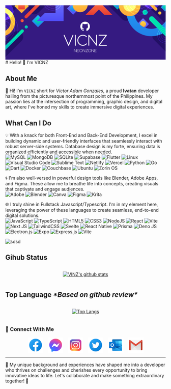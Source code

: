 <div style="display: flex;align-items: center; justify-content: center">
    <img alt="vicnz-banner" src="https://raw.githubusercontent.com/vicnz/vicnz/main/images/banner.png">
</div>
# Hello! 🙋 I'm VICNZ

## About Me
👋 Hi! I'm `VICNZ` short for *Victor Adam Gonzales*, a proud **Ivatan** developer hailing from the picturesque northernmost point of the Philippines. My passion lies at the intersection of programming, graphic design, and digital art, where I've honed my skills to create immersive digital experiences.

## What Can I Do
💡 With a knack for both Front-End and Back-End Development, I excel in building dynamic and user-friendly interfaces that seamlessly interact with robust server-side systems. Database design is my forte, ensuring data is organized efficiently and accessible when needed. <br/>
![MySQL](https://img.shields.io/badge/mysql-%2300f.svg?style=for-the-badge&logo=mysql&logoColor=white)
![MongoDB](https://img.shields.io/badge/MongoDB-%234ea94b.svg?style=for-the-badge&logo=mongodb&logoColor=white)
![SQLite](https://img.shields.io/badge/sqlite-%2307405e.svg?style=for-the-badge&logo=sqlite&logoColor=white)
![Supabase](https://img.shields.io/badge/Supabase-3ECF8E?style=for-the-badge&logo=supabase&logoColor=white)
![Flutter](https://img.shields.io/badge/Flutter-%2302569B.svg?style=for-the-badge&logo=Flutter&logoColor=white)
 ![Linux](https://img.shields.io/badge/Linux-FCC624?style=for-the-badge&logo=linux&logoColor=black)
![Visual Studio Code](https://img.shields.io/badge/Visual%20Studio%20Code-0078d7.svg?style=for-the-badge&logo=visual-studio-code&logoColor=white)
![Sublime Text](https://img.shields.io/badge/sublime_text-%23575757.svg?style=for-the-badge&logo=sublime-text&logoColor=important)
![Netlify](https://img.shields.io/badge/netlify-%23000000.svg?style=for-the-badge&logo=netlify&logoColor=#00C7B7)
![Vercel](https://img.shields.io/badge/vercel-%23000000.svg?style=for-the-badge&logo=vercel&logoColor=white)
![Python](https://img.shields.io/badge/python-3670A0?style=for-the-badge&logo=python&logoColor=ffdd54)
![Go](https://img.shields.io/badge/go-%2300ADD8.svg?style=for-the-badge&logo=go&logoColor=white)
![Dart](https://img.shields.io/badge/dart-%230175C2.svg?style=for-the-badge&logo=dart&logoColor=white)
![Docker](https://img.shields.io/badge/docker-%230db7ed.svg?style=for-the-badge&logo=docker&logoColor=white)
![Couchbase](https://img.shields.io/badge/Couchbase-EA2328?style=for-the-badge&logo=couchbase&logoColor=white)
![Ubuntu](https://img.shields.io/badge/Ubuntu-E95420?style=for-the-badge&logo=ubuntu&logoColor=white)
![Zorin OS](https://img.shields.io/badge/-Zorin%20OS-%2310AAEB?style=for-the-badge&logo=zorin&logoColor=white)

🌀 I'm also well-versed in powerful design tools like Blender, Adobe Apps, and Figma. These allow me to breathe life into concepts, creating visuals that captivate and engage audiences. <br/>
![Adobe](https://img.shields.io/badge/adobe-%23FF0000.svg?style=for-the-badge&logo=adobe&logoColor=white)
![Blender](https://img.shields.io/badge/blender-%23F5792A.svg?style=for-the-badge&logo=blender&logoColor=white)
![Canva](https://img.shields.io/badge/Canva-%2300C4CC.svg?style=for-the-badge&logo=Canva&logoColor=white)
![Figma](https://img.shields.io/badge/figma-%23F24E1E.svg?style=for-the-badge&logo=figma&logoColor=white)
![Krita](https://img.shields.io/badge/Krita-203759?style=for-the-badge&logo=krita&logoColor=EEF37B)

🌐 I truly shine in Fullstack Javascript/Typescript. I'm in my element here, leveraging the power of these languages to create seamless, end-to-end digital solutions. <br/>
![JavaScript](https://img.shields.io/badge/javascript-%23323330.svg?style=for-the-badge&logo=javascript&logoColor=%23F7DF1E)
 ![TypeScript](https://img.shields.io/badge/typescript-%23007ACC.svg?style=for-the-badge&logo=typescript&logoColor=white)
![HTML5](https://img.shields.io/badge/html5-%23E34F26.svg?style=for-the-badge&logo=html5&logoColor=white)
![CSS3](https://img.shields.io/badge/css3-%231572B6.svg?style=for-the-badge&logo=css3&logoColor=white)
![NodeJS](https://img.shields.io/badge/node.js-6DA55F?style=for-the-badge&logo=node.js&logoColor=white)
![React](https://img.shields.io/badge/react-%2320232a.svg?style=for-the-badge&logo=react&logoColor=%2361DAFB)
![Vite](https://img.shields.io/badge/vite-%23646CFF.svg?style=for-the-badge&logo=vite&logoColor=white)
![Next JS](https://img.shields.io/badge/Next-black?style=for-the-badge&logo=next.js&logoColor=white)
![TailwindCSS](https://img.shields.io/badge/tailwindcss-%2338B2AC.svg?style=for-the-badge&logo=tailwind-css&logoColor=white)
![Svelte](https://img.shields.io/badge/svelte-%23f1413d.svg?style=for-the-badge&logo=svelte&logoColor=white)
![React Native](https://img.shields.io/badge/react_native-%2320232a.svg?style=for-the-badge&logo=react&logoColor=%2361DAFB)
![Prisma](https://img.shields.io/badge/Prisma-3982CE?style=for-the-badge&logo=Prisma&logoColor=white)
![Deno JS](https://img.shields.io/badge/deno%20js-000000?style=for-the-badge&logo=deno&logoColor=white)
![Electron.js](https://img.shields.io/badge/Electron-191970?style=for-the-badge&logo=Electron&logoColor=white)
![Expo](https://img.shields.io/badge/expo-1C1E24?style=for-the-badge&logo=expo&logoColor=#D04A37)
![Express.js](https://img.shields.io/badge/express.js-%23404d59.svg?style=for-the-badge&logo=express&logoColor=%2361DAFB)
![Vite](https://img.shields.io/badge/vite-%23646CFF.svg?style=for-the-badge&logo=vite&logoColor=white)


![sdsd](https://flat.badgen.net/static/stars/github/?icon=github)

## Gihub Status
<div style="display: flex;justify-content: center; align-items: center">

[![VINZ's github stats](https://github-readme-stats.vercel.app/api?username=vicnz)](https://github.com/vicnz)

</div>

## Top Language *\*Based on github review\**
<div style="display: flex;justify-content: center; align-items: center">

[![Top Langs](https://github-readme-stats.vercel.app/api/top-langs/?username=vicnz&layout=compact)](https://github.com/vicnz)

</div>


### 🤝 Connect With Me
<div style="display: flex; gap: 15px;align-items: center; justify-content: center">
<a href="https://www.facebook.com/N30NZ0N3"><img align="left" src="https://raw.githubusercontent.com/vicnz/vicnz/main/images/facebook.svg" alt="icon | Facebook" width="48px" height="48px"/></a>
<a href="https://m.me/N30NZ0N3"><img align="left" src="https://raw.githubusercontent.com/vicnz/vicnz/main/images/messenger.svg" alt="icon | Messenger" width="48px" height="48px"/></a>
<a href="https://instagram.com/n30nz0n3"><img align="left" src="https://raw.githubusercontent.com/vicnz/vicnz/main/images/instagram.svg" alt="icon | Instagram" width="48px" height="48px"/></a>
<a href="https://x.com/ne0n_z0ne"><img align="left" src="https://raw.githubusercontent.com/vicnz/vicnz/main/images/twitter.svg" alt="icon | Twitter" width="48px" height="48px"/></a>
<a href="mailto:adam.v.gonzales@outlook.com"><img align="left" src="https://raw.githubusercontent.com/vicnz/vicnz/main/images/outlook.svg" alt="icon | Outlook" width="48px" height="48px"/></a>
<a href="mailto:v.adam.gonzales@gmail.com"><img align="left" src="https://raw.githubusercontent.com/vicnz/vicnz/main/images/gmail.svg" alt="icon | Gmail" width="48px" height="48px"/></a>
</div>



---



🌟 My unique background and experiences have shaped me into a developer who thrives on challenges and cherishes every opportunity to bring innovative ideas to life. Let's collaborate and make something extraordinary together! 🌟
